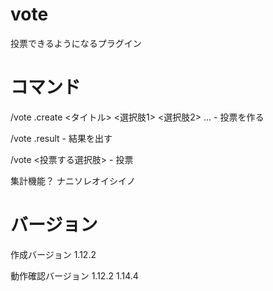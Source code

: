 # vote
投票できるようになるプラグイン

<h1>コマンド</h1>
/vote .create <タイトル> <選択肢1> <選択肢2> … - 投票を作る <p>
/vote .result - 結果を出す <p>
/vote <投票する選択肢> - 投票 <p>

集計機能？ ナニソレオイシイノ

<h1>バージョン</h1>
作成バージョン 1.12.2<p>
動作確認バージョン 1.12.2 1.14.4
